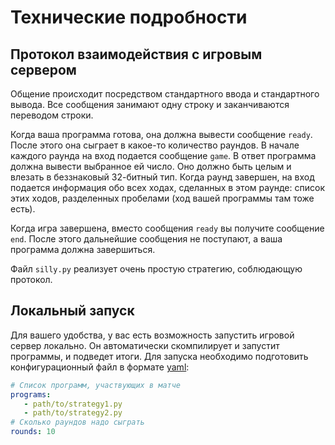 # Технические подробности
## Протокол взаимодействия с игровым сервером
Общение происходит посредством стандартного ввода и стандартного вывода.
Все сообщения занимают одну строку и заканчиваются переводом строки.

Когда ваша программа готова, она должна вывести сообщение `ready`.
После этого она сыграет в какое-то количество раундов. В начале каждого раунда на вход подается сообщение `game`. В ответ программа должна вывести выбранное ей число. Оно должно быть целым и влезать в беззнаковый 32-битный тип. Когда раунд завершен, на вход подается информация обо всех ходах, сделанных в этом раунде: список этих ходов, разделенных пробелами (ход вашей программы там тоже есть).

Когда игра завершена, вместо сообщения `ready` вы получите сообщение `end`.  После этого дальнейшие сообщения не поступают, а ваша программа должна завершиться.

Файл `silly.py` реализует очень простую стратегию, соблюдающую протокол.
## Локальный запуск
Для вашего удобства, у вас есть возможность запустить игровой сервер локально. Он автоматически скомпилирует и запустит программы, и подведет итоги.
Для запуска необходимо подготовить конфигурационный файл в формате [yaml](yaml.org):
```yaml
# Список программ, участвующих в матче
programs:
   - path/to/strategy1.py
   - path/to/strategy2.py
# Сколько раундов надо сыграть
rounds: 10
```